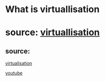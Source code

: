 # What is virtuallisation 

source: [virtuallisation](https://www.redhat.com/en/topics/virtualization/what-is-virtualization)
=======
## source: 
[virtualisation](https://www.redhat.com/en/topics/virtualization/what-is-virtualization)

 [youtube](https://www.youtube.com/watch?v=FZR0rG3HKIk&t=57s)
